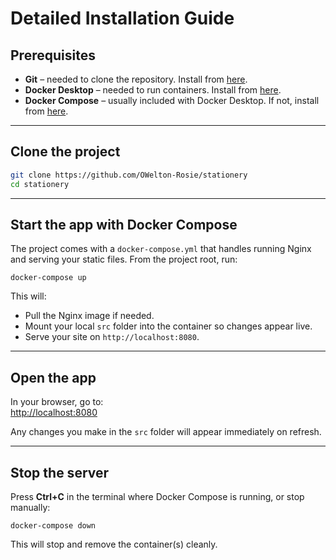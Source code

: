 # Detailed Installation Guide

## Prerequisites
- **Git** – needed to clone the repository. Install from [here](https://git-scm.com/downloads).  
- **Docker Desktop** – needed to run containers. Install from [here](https://www.docker.com/products/docker-desktop/).  
- **Docker Compose** – usually included with Docker Desktop. If not, install from [here](https://github.com/docker/compose/releases).  

---

## Clone the project
```bash
git clone https://github.com/OWelton-Rosie/stationery
cd stationery
```

---

## Start the app with Docker Compose
The project comes with a `docker-compose.yml` that handles running Nginx and serving your static files. From the project root, run:

```
docker-compose up
```

This will:

- Pull the Nginx image if needed.  
- Mount your local `src` folder into the container so changes appear live.  
- Serve your site on `http://localhost:8080`.  

---

## Open the app
In your browser, go to:  
[http://localhost:8080](http://localhost:8080)

Any changes you make in the `src` folder will appear immediately on refresh.  

---

## Stop the server
Press **Ctrl+C** in the terminal where Docker Compose is running, or stop manually:

```
docker-compose down
```

This will stop and remove the container(s) cleanly.
